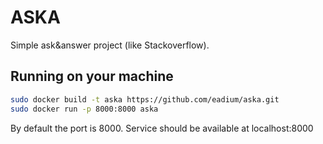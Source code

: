  # ASKA

Simple ask&answer project (like Stackoverflow).

## Running on your machine

```bash
sudo docker build -t aska https://github.com/eadium/aska.git
sudo docker run -p 8000:8000 aska
```

By default the port is 8000.
Service should be available at localhost:8000